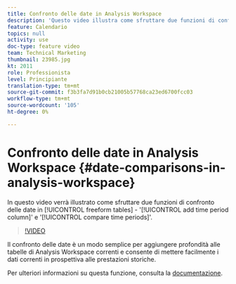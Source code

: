 ```yaml
---
title: Confronto delle date in Analysis Workspace
description: 'Questo video illustra come sfruttare due funzioni di confronto delle date nelle tabelle a forma libera: "aggiungi colonna periodo di tempo" e "confronta periodi di tempo".'
feature: Calendario
topics: null
activity: use
doc-type: feature video
team: Technical Marketing
thumbnail: 23985.jpg
kt: 2011
role: Professionista
level: Principiante
translation-type: tm+mt
source-git-commit: f3b3fa7d91b0cb21005b57768ca23ed6700fcc03
workflow-type: tm+mt
source-wordcount: '105'
ht-degree: 0%

---
```



# Confronto delle date in Analysis Workspace {#date-comparisons-in-analysis-workspace}

In questo video verrà illustrato come sfruttare due funzioni di confronto delle date in [!UICONTROL freeform tables] - &#39;[!UICONTROL add time period column]&#39; e &#39;[!UICONTROL compare time periods]&#39;.

>[!VIDEO](https://video.tv.adobe.com/v/23985/?quality=12)

Il confronto delle date è un modo semplice per aggiungere profondità alle tabelle di Analysis Workspace correnti e consente di mettere facilmente i dati correnti in prospettiva alle prestazioni storiche.

Per ulteriori informazioni su questa funzione, consulta la [documentazione](https://marketing.adobe.com/resources/help/en_US/analytics/analysis-workspace/time_comparison.html).
